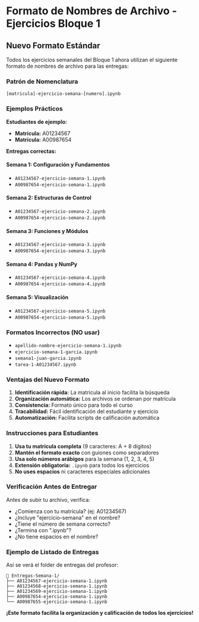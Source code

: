 # Formato de Nombres de Archivo - Ejercicios Bloque 1

## Nuevo Formato Estándar

Todos los ejercicios semanales del Bloque 1 ahora utilizan el siguiente formato de nombres de archivo para las entregas:

### Patrón de Nomenclatura

```
[matricula]-ejercicio-semana-[numero].ipynb
```

### Ejemplos Prácticos

**Estudiantes de ejemplo:**
- **Matrícula:** A01234567
- **Matrícula:** A00987654

**Entregas correctas:**

#### Semana 1: Configuración y Fundamentos
- `A01234567-ejercicio-semana-1.ipynb`
- `A00987654-ejercicio-semana-1.ipynb`

#### Semana 2: Estructuras de Control  
- `A01234567-ejercicio-semana-2.ipynb`
- `A00987654-ejercicio-semana-2.ipynb`

#### Semana 3: Funciones y Módulos
- `A01234567-ejercicio-semana-3.ipynb` 
- `A00987654-ejercicio-semana-3.ipynb`

#### Semana 4: Pandas y NumPy
- `A01234567-ejercicio-semana-4.ipynb`
- `A00987654-ejercicio-semana-4.ipynb`

#### Semana 5: Visualización
- `A01234567-ejercicio-semana-5.ipynb`
- `A00987654-ejercicio-semana-5.ipynb`

### Formatos Incorrectos (NO usar)

- `apellido-nombre-ejercicio-semana-1.ipynb`  
- `ejercicio-semana-1-garcia.ipynb`  
- `semana1-juan-garcia.ipynb`  
- `tarea-1-A01234567.ipynb`

### Ventajas del Nuevo Formato

1. **Identificación rápida:** La matrícula al inicio facilita la búsqueda
2. **Organización automática:** Los archivos se ordenan por matrícula
3. **Consistencia:** Formato único para todo el curso
4. **Tracabilidad:** Fácil identificación del estudiante y ejercicio
5. **Automatización:** Facilita scripts de calificación automática

### Instrucciones para Estudiantes

1. **Usa tu matrícula completa** (9 caracteres: A + 8 dígitos)
2. **Mantén el formato exacto** con guiones como separadores
3. **Usa solo números arábigos** para la semana (1, 2, 3, 4, 5)
4. **Extensión obligatoria:** `.ipynb` para todos los ejercicios
5. **No uses espacios** ni caracteres especiales adicionales

### Verificación Antes de Entregar

Antes de subir tu archivo, verifica:

- ¿Comienza con tu matrícula? (ej: A01234567)
- ¿Incluye "ejercicio-semana" en el nombre?
- ¿Tiene el número de semana correcto?
- ¿Termina con ".ipynb"?
- ¿No tiene espacios en el nombre?

### Ejemplo de Listado de Entregas

Así se verá el folder de entregas del profesor:

```
📁 Entregas-Semana-1/
├── A01234567-ejercicio-semana-1.ipynb
├── A01234568-ejercicio-semana-1.ipynb
├── A01234569-ejercicio-semana-1.ipynb
├── A00987654-ejercicio-semana-1.ipynb
└── A00987655-ejercicio-semana-1.ipynb
```

**¡Este formato facilita la organización y calificación de todos los ejercicios!**
